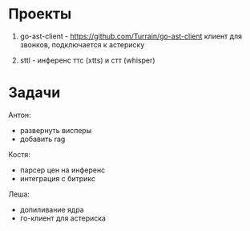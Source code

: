 # Проекты

1. go-ast-client - https://github.com/Turrain/go-ast-client
клиент для звонков, подключается к астериску

2. sttl - инференс ттс (xtts) и стт (whisper)


# Задачи

Антон:
- развернуть висперы
- добавить rag

Костя:
- парсер цен на инференс
- интеграция с битрикс 

Леша:
- допиливание ядра
- го-клиент для астериска


